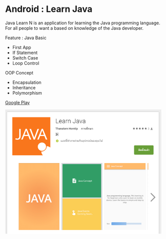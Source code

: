 # Android : Learn Java

Java Learn N is an application for learning the Java programming language. For all people to want a based on knowledge of the Java developer.

Feature : 
Java Basic
- First App
- If Statement
- Switch Case
- Loop Control 

OOP Concept
- Encapsulation
- Inheritance
- Polymorphism

[Google Play](https://play.google.com/store/apps/details?id=javalearnn.comsci.java.thanatorn.com.javalearnn)

![alt text](https://github.com/thanatornHO/Android-Learn-Java/blob/master/JavaLearnN/app/src/main/res/google_play.PNG "")
